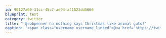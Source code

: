 ```yaml
---
id: 90127a60-31cc-45c7-ae94-a41523dd5666
blueprint: text
category: twitter
title: "'@robpenner ha nothing says Christmas like animal guts!"
caption: '<span class="username username_linked">@<a href="https://twitter.com/robpenner" title="Robert Penner">robpenner</a></span> ha nothing says Christmas like animal guts!'
---
```

